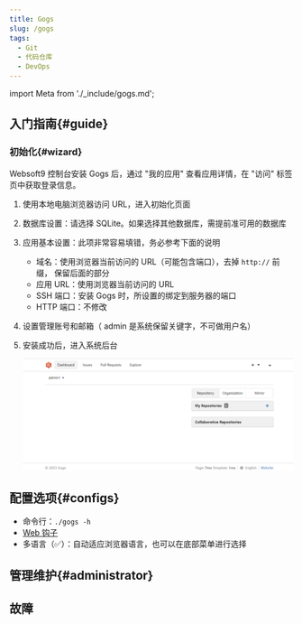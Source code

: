 ```yaml
---
title: Gogs
slug: /gogs
tags:
  - Git
  - 代码仓库
  - DevOps
---
```


import Meta from './_include/gogs.md';

<Meta name="meta" />

## 入门指南{#guide}

### 初始化{#wizard}

Websoft9 控制台安装 Gogs 后，通过 "我的应用" 查看应用详情，在 "访问" 标签页中获取登录信息。  

1. 使用本地电脑浏览器访问 URL，进入初始化页面  

2. 数据库设置：请选择 SQLite。如果选择其他数据库，需提前准可用的数据库

3. 应用基本设置：此项非常容易填错，务必参考下面的说明

   - 域名：使用浏览器当前访问的 URL（可能包含端口），去掉 `http://` 前缀， 保留后面的部分
   - 应用 URL：使用浏览器当前访问的 URL
   - SSH 端口：安装 Gogs 时，所设置的绑定到服务器的端口
   - HTTP 端口：不修改

4. 设置管理账号和邮箱（ admin 是系统保留关键字，不可做用户名）

5. 安装成功后，进入系统后台

   ![](./assets/gogs-dashboard-websoft9.png)

## 配置选项{#configs}

- 命令行：`./gogs -h`
- [Web 钩子](https://gogs.io/docs/features/webhook)
- 多语言（✅）：自动适应浏览器语言，也可以在底部菜单进行选择

## 管理维护{#administrator}

## 故障